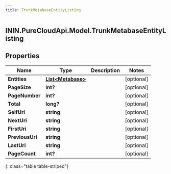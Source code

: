 ```yaml
---
title: TrunkMetabaseEntityListing
---
```

## ININ.PureCloudApi.Model.TrunkMetabaseEntityListing

## Properties

|Name | Type | Description | Notes|
|------------ | ------------- | ------------- | -------------|
| **Entities** | [**List&lt;Metabase&gt;**](Metabase.html) |  | [optional] |
| **PageSize** | **int?** |  | [optional] |
| **PageNumber** | **int?** |  | [optional] |
| **Total** | **long?** |  | [optional] |
| **SelfUri** | **string** |  | [optional] |
| **NextUri** | **string** |  | [optional] |
| **FirstUri** | **string** |  | [optional] |
| **PreviousUri** | **string** |  | [optional] |
| **LastUri** | **string** |  | [optional] |
| **PageCount** | **int?** |  | [optional] |
{: class="table table-striped"}


